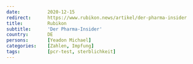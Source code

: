 ```yaml
---
date:          2020-12-15
redirect:      https://www.rubikon.news/artikel/der-pharma-insider
title:         Rubikon
subtitle:      'Der Pharma-Insider'
country:       DE
persons:       [Yeadon Michael]
categories:    [Zahlen, Impfung]
tags:          [pcr-test, sterblichkeit]
---
```

